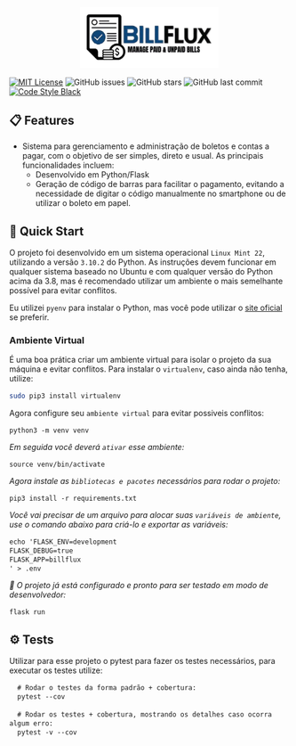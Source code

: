 <p align="center">
  <img src="billflux/static/img/logo.png" alt="Logo" width="250"/>
</p>

  [![MIT License](https://img.shields.io/badge/license-MIT-007EC7.svg?style=flat-square)](/LICENSE) ![GitHub issues](https://img.shields.io/github/issues/Claayton/BillFlux.svg) ![GitHub stars](https://img.shields.io/github/stars/Claayton/BillFlux.svg) ![GitHub last commit](https://img.shields.io/github/last-commit/Claayton/BillFlux.svg) [![Code Style Black](https://img.shields.io/badge/code%20style-black-000000.svg)](https://github.com/ambv/black/)


## 📋 Features

- Sistema para gerenciamento e administração de boletos e contas a pagar, com o objetivo de ser simples, direto e usual. As principais funcionalidades incluem:
  - Desenvolvido em Python/Flask
  - Geração de código de barras para facilitar o pagamento, evitando a necessidade de digitar o código manualmente no smartphone ou de utilizar o boleto em papel.

## 🚀 Quick Start

O projeto foi desenvolvido em um sistema operacional `Linux Mint 22`, utilizando a versão `3.10.2` do Python. As instruções devem funcionar em qualquer sistema baseado no Ubuntu e com qualquer versão do Python acima da 3.8, mas é recomendado utilizar um ambiente o mais semelhante possível para evitar conflitos.

Eu utilizei `pyenv` para instalar o Python, mas você pode utilizar o [site oficial](https://www.python.org/downloads/) se preferir.

### Ambiente Virtual

É uma boa prática criar um ambiente virtual para isolar o projeto da sua máquina e evitar conflitos. Para instalar o `virtualenv`, caso ainda não tenha, utilize:

```bash
sudo pip3 install virtualenv
```
Agora configure seu `ambiente virtual` para evitar possiveis conflitos:
```
python3 -m venv venv 
```
*Em seguida você deverá `ativar` esse ambiente:*
```
source venv/bin/activate 
```
*Agora instale as `bibliotecas e pacotes` necessários para rodar o projeto:*
```
pip3 install -r requirements.txt
```
*Você vai precisar de um arquivo para alocar suas `variáveis de ambiente`, use o comando abaixo para criá-lo e exportar as variáveis:*
```
echo 'FLASK_ENV=development
FLASK_DEBUG=true
FLASK_APP=billflux
' > .env

```

*🎉 O projeto já está configurado e pronto para ser testado em modo de desenvolvedor:*
```
flask run
```

## ⚙️ Tests

Utilizar para esse projeto o pytest para fazer os testes necessários, para executar os testes utilize:

```
  # Rodar o testes da forma padrão + cobertura:
  pytest --cov

  # Rodar os testes + cobertura, mostrando os detalhes caso ocorra algum erro:
  pytest -v --cov

```
